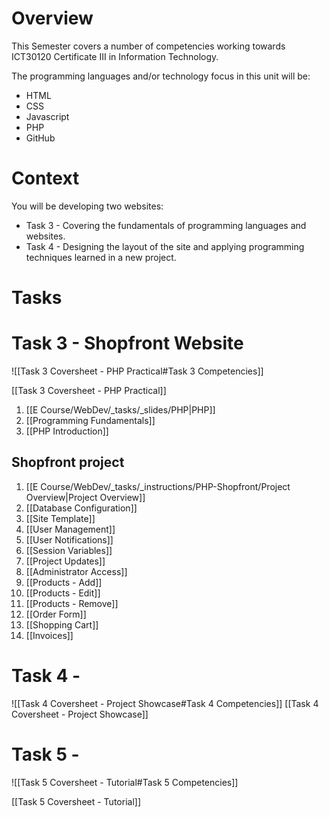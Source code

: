 # Overview
This Semester covers a number of competencies working towards ICT30120 Certificate III in Information Technology.

The programming languages and/or technology focus in this unit will be:
- HTML
- CSS
- Javascript
- PHP
- GitHub

# Context

You will be developing two websites:
- Task 3 - Covering the fundamentals of programming languages and websites.
- Task 4 - Designing the layout of the site and applying programming techniques learned in a new project.


# Tasks

# Task 3 - Shopfront Website

![[Task 3 Coversheet - PHP Practical#Task 3 Competencies]]

[[Task 3 Coversheet - PHP Practical]]


1. [[E Course/WebDev/_tasks/_slides/PHP|PHP]]
2. [[Programming Fundamentals]]
3. [[PHP Introduction]]

## Shopfront project

1. [[E Course/WebDev/_tasks/_instructions/PHP-Shopfront/Project Overview|Project Overview]]
2. [[Database Configuration]]
3. [[Site Template]]
4. [[User Management]]
5. [[User Notifications]]
6. [[Session Variables]]
7. [[Project Updates]]
8. [[Administrator Access]]
9. [[Products - Add]]
10. [[Products - Edit]]
11. [[Products - Remove]]
12. [[Order Form]]
13. [[Shopping Cart]]
14. [[Invoices]]



# Task 4 - 
![[Task 4 Coversheet - Project Showcase#Task 4 Competencies]]
[[Task 4 Coversheet - Project Showcase]]

# Task 5 - 
![[Task 5 Coversheet - Tutorial#Task 5 Competencies]]

[[Task 5 Coversheet - Tutorial]]

